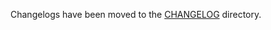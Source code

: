 Changelogs have been moved to the [CHANGELOG](https://github.com/antrea-io/antrea/blob/v1.15.2/CHANGELOG) directory.
